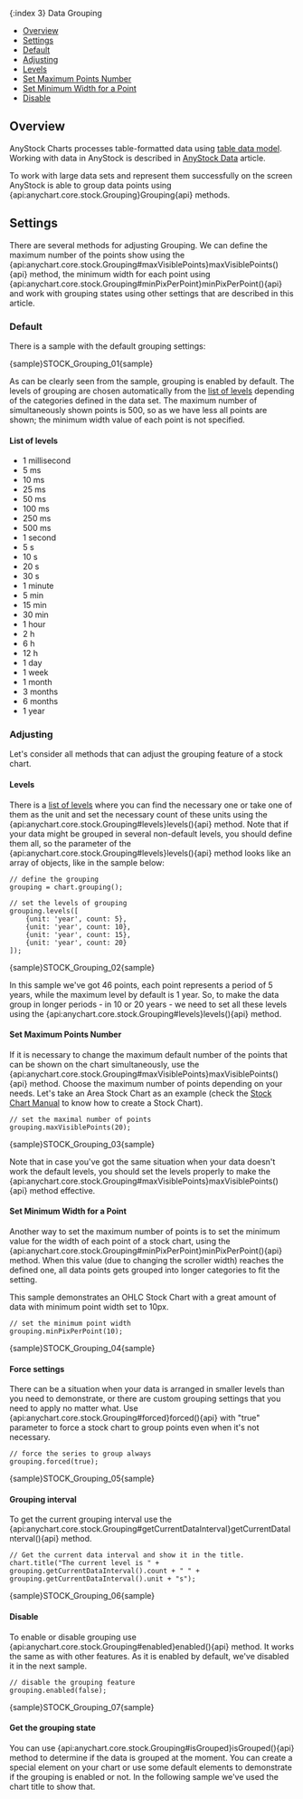 {:index 3}
Data Grouping

* [Overview](#overview)
* [Settings](#settings)
 * [Default](#default)
 * [Adjusting](#adjusting)
  * [Levels](#levels)
  * [Set Maximum Points Number](#set_maximum_points_number)
  * [Set Minimum Width for a Point](set_minimum_width_for_a_point)
  * [Disable](#disable)
 
## Overview

AnyStock Charts processes table-formatted data using [table data model](../Working_with_Data/Using_Table_Data_Model). Working with data in AnyStock is described in [AnyStock Data](Data) article.

To work with large data sets and represent them successfully on the screen AnyStock is able to group data points using {api:anychart.core.stock.Grouping}Grouping{api} methods. 

## Settings

There are several methods for adjusting Grouping. We can define the maximum number of the points show using the {api:anychart.core.stock.Grouping#maxVisiblePoints}maxVisiblePoints(){api} method, the minimum width for each point using {api:anychart.core.stock.Grouping#minPixPerPoint}minPixPerPoint(){api} and work with grouping states using other settings that are described in this article.

### Default

There is a sample with the default grouping settings:

{sample}STOCK\_Grouping\_01{sample}

As can be clearly seen from the sample, grouping is enabled by default. The levels of grouping are chosen automatically from the [list of levels](#list_of_levels) depending of the categories defined in the data set. The maximum number of simultaneously shown points is 500, so as we have less all points are shown; the minimum width value of each point is not specified.

#### List of levels

- 1 millisecond
- 5 ms
- 10 ms
- 25 ms
- 50 ms
- 100 ms
- 250 ms
- 500 ms
- 1 second
- 5 s
- 10 s
- 20 s
- 30 s
- 1 minute
- 5 min
- 15 min
- 30 min
- 1 hour
- 2 h
- 6 h
- 12 h
- 1 day
- 1 week
- 1 month
- 3 months
- 6 months
- 1 year

### Adjusting

Let's consider all methods that can adjust the grouping feature of a stock chart. 

#### Levels

There is a [list of levels](#list_of_the_levels) where you can find the necessary one or take one of them as the unit and set the necessary count of these units using the {api:anychart.core.stock.Grouping#levels}levels(){api} method. Note that if your data might be grouped in several non-default levels, you should define them all, so the parameter of the {api:anychart.core.stock.Grouping#levels}levels(){api} method looks like an array of objects, like in the sample below:

```
// define the grouping
grouping = chart.grouping();

// set the levels of grouping
grouping.levels([
    {unit: 'year', count: 5},
    {unit: 'year', count: 10},
    {unit: 'year', count: 15},
    {unit: 'year', count: 20}
]);
```
{sample}STOCK\_Grouping\_02{sample}

In this sample we've got 46 points, each point represents a period of 5 years, while the maximum level by default is 1 year. So, to make the data group in longer periods - in 10 or 20 years - we need to set all these levels using the {api:anychart.core.stock.Grouping#levels}levels(){api} method.

#### Set Maximum Points Number

If it is necessary to change the maximum default number of the points that can be shown on the chart simultaneously, use the {api:anychart.core.stock.Grouping#maxVisiblePoints}maxVisiblePoints(){api} method. Choose the maximum number of points depending on your needs. Let's take an Area Stock Chart as an example (check the [Stock Chart Manual](Quick_Start) to know how to create a Stock Chart).

```
// set the maximal number of points
grouping.maxVisiblePoints(20);
```

{sample}STOCK\_Grouping\_03{sample}

Note that in case you've got the same situation when your data doesn't work the default levels, you should set the levels properly to make the {api:anychart.core.stock.Grouping#maxVisiblePoints}maxVisiblePoints(){api} method effective.

#### Set Minimum Width for a Point

Another way to set the maximum number of points is to set the minimum value for the width of each point of a stock chart, using the {api:anychart.core.stock.Grouping#minPixPerPoint}minPixPerPoint(){api} method. When this value (due to changing the scroller width) reaches the defined one, all data points gets grouped into longer categories to fit the setting. 

This sample demonstrates an OHLC Stock Chart with a great amount of data with minimum point width set to 10px.

```
// set the minimum point width
grouping.minPixPerPoint(10);
```

{sample}STOCK\_Grouping\_04{sample}

#### Force settings

There can be a situation when your data is arranged in smaller levels than you need to demonstrate, or there are custom grouping settings that you need to apply no matter what. Use {api:anychart.core.stock.Grouping#forced}forced(){api} with "true" parameter to force a stock chart to group points even when it's not necessary.

```
// force the series to group always
grouping.forced(true);
```

{sample}STOCK\_Grouping\_05{sample}

#### Grouping interval

To get the current grouping interval use the {api:anychart.core.stock.Grouping#getCurrentDataInterval}getCurrentDataInterval(){api} method. 

```
// Get the current data interval and show it in the title.
chart.title("The current level is " + grouping.getCurrentDataInterval().count + " " + grouping.getCurrentDataInterval().unit + "s");
```

{sample}STOCK\_Grouping\_06{sample}

#### Disable 

To enable or disable grouping use {api:anychart.core.stock.Grouping#enabled}enabled(){api} method. It works the same as with other features. As it is enabled by default, we've disabled it in the next sample.

```
// disable the grouping feature
grouping.enabled(false);
```

{sample}STOCK\_Grouping\_07{sample}

#### Get the grouping state

You can use {api:anychart.core.stock.Grouping#isGrouped}isGrouped(){api} method to determine if the data is grouped at the moment. You can create a special element on your chart or use some default elements to demonstrate if the grouping is enabled or not. In the following sample we've used the chart title to show that.